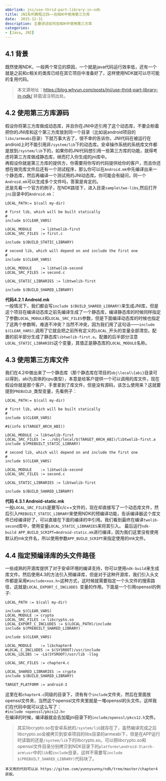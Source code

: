 ```yaml
---
abbrlink: jni/use-thrid-part-library-in-ndk
title: JNI系列教程之四——在NDK中使用第三方库
date:  2015-12-31
description: 主要讲述如何在NDK中使用第三方库
categories:
- [Java, JNI]
---
```


## 4.1 背景
既然使用NDK，一般两个常见的原因，一个就是java代码运行效率低，还有一个就是之前和c相关的类库已经在其它项目中准备好了，这样使用NDK就可以尽可能的复用代码。

> 本文源地址：https://blog.whyun.com/posts/jni/use-thrid-part-library-in-ndk/ 转载请注明出处。

## 4.2 使用第三方库源码
假设你将第三方库做成动态库，并且你在JNI中还引用了这个动态库，不要企盼着把你的JNI库和这个第三方库放到同一个目录（比如说android项目的`libs/armeabi`目录）下就万事大吉了，很不幸的告诉你，JNI代码在被运行在android上时不能引用非`/system/lib`下的动态库。安卓操作系统的系统库文件都是放到`/system/lib`下的，如果你的JNI代码想引用一些第三方库的功能，就得考虑将第三方库做成静态库，继而打入你生成的jni库中。  
再假设你就是第三方库的提供方，你需要将你写的代码提供给你的客户，而且你还想在做完库文件后还有一个测试程序，那么你可以在`Android.mk`中先编译出来一个静态库，然后再编译一个测试用的JNI动态库。你可能会有疑问，同一个`Android.mk`可以生成多个文件吗，答案是肯定的。  
还是先看一个官方的例子，在NDK路径下，进入目录`sample\two-libs`,然后打开`jni`目录中的`Android.mk`：
```
LOCAL_PATH:= $(call my-dir)

# first lib, which will be built statically
#
include $(CLEAR_VARS)

LOCAL_MODULE    := libtwolib-first
LOCAL_SRC_FILES := first.c

include $(BUILD_STATIC_LIBRARY)

# second lib, which will depend on and include the first one
#
include $(CLEAR_VARS)

LOCAL_MODULE    := libtwolib-second
LOCAL_SRC_FILES := second.c

LOCAL_STATIC_LIBRARIES := libtwolib-first

include $(BUILD_SHARED_LIBRARY)
```
**代码4.2.1 Android.mk**  
一般情况下，我们都会写`include $(BUILD_SHARED_LIBRARY)`来生成JNI库，但是这个项目在编译动态库之前先编译生成了一个静态库，编译静态库的时候同样指定了参数`LOCAL_MODULE`和`LOCAL_SRC_FILES`参数，但是下面编译动态库的时候也指定了这两个参数啊，难道不冲突？当然不冲突，因为我们用了这句话——`include $(CLEAR_VARS)`,调用了它就会把之前所有定义的`LOCAL_`开头的变量全部清空。配置的前半部分生成了静态库`libtwolib-first.a`，配置的后半部分注意`LOCAL_STATIC_LIBRARIES`这个变量，其值正是静态库的`LOCAL_MODULE`名称。  
## 4.3 使用第三方库文件
我们在4.2中做出来了一个静态库（那个静态库在项目的`obj\local\{abi}`目录可以得到，abi为具体的cpu类型），本意是给客户提供一个可以调用的库文件，现在假设你就是那个客户，手里拿到了库文件，但是没有源码，该怎么使用来？这就要提到`PREBUILD_`类型变量，先看例子：
```
LOCAL_PATH:= $(call my-dir)

# first lib, which will be built statically
#
include $(CLEAR_VARS)

#$(info $(TARGET_ARCH_ABI))

LOCAL_MODULE := libtwolib-first
LOCAL_SRC_FILES := ../obj/local/$(TARGET_ARCH_ABI)/libtwolib-first.a
include $(PREBUILT_STATIC_LIBRARY)

# second lib, which will depend on and include the first one
#
include $(CLEAR_VARS)

LOCAL_MODULE    := libtwolib-second
LOCAL_SRC_FILES := second.c

LOCAL_STATIC_LIBRARIES := libtwolib-first

include $(BUILD_SHARED_LIBRARY)
```
**代码 4.3.1 Android-static.mk**  
一般`LOCAL_SRC_FILES`是要写c/c++文件的，现在却直接写了一个动态库文件，然后引入`PREBUILT_STATIC_LIBRARY`来使用NDK的预编译功能，告诉编译器这个库文件已经编译好了，可以直接在下面的编译的中引用。我们看到最终在编译`twolib-second`库中，使用变量`LOCAL_STATIC_LIBRARIES`来将其引入。
最后运行`ndk-build APP_BUILD_SCRIPT=Android-static.mk`进行编译，因为我们这里没有使用默认的mk文件名，所以使用参数`APP_BUILD_SCRIPT`来指定使用的mk文件。
## 4.4 指定预编译库的头文件路径
一些成熟的开源库提供了对于安卓环境的编译支持，你可以使用`ndk-build`来生成库文件。然后使用4.3的方法引入预编译库，但是对于这种开源库，我们引入头文件都是采用`#include<xxx.h>`这种方式，这时候就需要指定一个头文件的搜索路径，这就是`LOCAL_EXPORT_C_INCLUDES `变量的作用。下面是一个引用openssl的例子:
```
LOCAL_PATH := $(call my-dir)

include $(CLEAR_VARS)
LOCAL_MODULE := crypto
LOCAL_SRC_FILES := libcrypto.so
LOCAL_EXPORT_C_INCLUDES := $(LOCAL_PATH)/include
include $(PREBUILT_SHARED_LIBRARY)

include $(CLEAR_VARS)

LOCAL_MODULE    := libchapter4
#LOCAL_C_INCLUDES := $(SYSROOT)/usr/include
LOCAL_LDLIBS := -L$(SYSROOT)/usr/lib -llog

LOCAL_SRC_FILES := chapter4.c

LOCAL_SHARED_LIBRARIES := crypto
include $(BUILD_SHARED_LIBRARY)

TARGET_PLATFORM := android-3
```
这里在和`chapter4.c`同级的目录下，须有有个`include`文件夹，然后在里面放openssl文件夹，当然这个openssl文件夹里就是一堆openssl的头文件。这样我们在代码中就可以这么写了：  
`#include <openssl/pkcs12.h>`  
在编译的时候，编译器就会去加载jni目录下的`include/openssl/pkcs12.h`文件。  
>其实libcrypto.so在安卓系统的`/system/lib`就存在了，虽然编译完成之后libcrypto.so会被拷贝到安卓项目的libs目录的armeabi下，但是在APP运行时读取的还是`/system/lib`下的libcrypto.so。可以把libcrypto.so和openssl文件目录分别拷贝到NDK目录下的`platforms\android-3\arch-arm\usr`中的`lib`和`include`目录，这样不需要写`include $(PREBUILT_SHARED_LIBRARY)`代码块了。

    本文用的代码可以从 https://gitee.com/yunnysunny/ndk/tree/master/chapter4 获取。